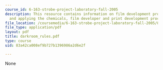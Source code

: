 ```yaml
---
course_id: 6-163-strobe-project-laboratory-fall-2005
description: This resource contains information on film development procedures, pPreparing
  and applying the chemicals, film developer and print development procedures.
file_location: /coursemedia/6-163-strobe-project-laboratory-fall-2005/83a42ca008ef9b727b1396986a2d6e2f_darkroom_rules.pdf
file_type: application/pdf
layout: pdf
title: darkroom_rules.pdf
type: course
uid: 83a42ca008ef9b727b1396986a2d6e2f

---
```

None